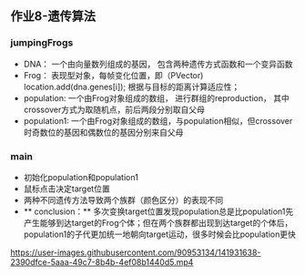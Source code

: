 ## 作业8-遗传算法
### jumpingFrogs
- DNA： 一个由向量数列组成的基因， 包含两种遗传方式函数和一个变异函数
- Frog： 表现型对象，每帧变化位置，即（PVector) location.add(dna.genes[i]); 根据与目标的距离计算适应性；
- population: 一个由Frog对象组成的数组， 进行群组的reproduction， 其中crossover方式为取随机点，前后两段分别取自父母
- population1: 一个由Frog对象组成的数组，与population相似，但crossover时奇数位的基因和偶数位的基因分别来自父母
### main
- 初始化population和population1
- 鼠标点击决定target位置
- 两种不同遗传方法导致两个族群（颜色区分）的表现不同
- ** conclusion：** 多次变换target位置发现population总是比population1先产生能够到达target的Frog个体；但在两个族群都出现到达target的个体后，population1的子代更加统一地朝向target运动，很多时候会比population更快


https://user-images.githubusercontent.com/90953134/141931638-2390dfce-5aaa-49c7-8b4b-4ef08b1440d5.mp4

